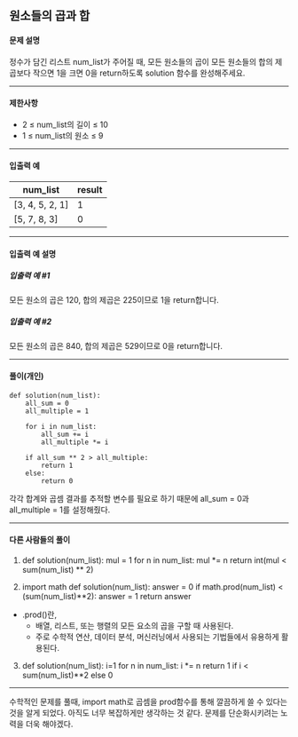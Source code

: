 ## 원소들의 곱과 합

#### 문제 설명
정수가 담긴 리스트 num_list가 주어질 때, 모든 원소들의 곱이 모든 원소들의 합의 제곱보다 작으면 1을 크면 0을 return하도록 solution 함수를 완성해주세요.

---

#### 제한사항
- 2 ≤ num_list의 길이 ≤ 10
- 1 ≤ num_list의 원소 ≤ 9

---

#### 입출력 예
| num_list             | result |
|----------------------|--------|
| [3, 4, 5, 2, 1]      | 1      |
| [5, 7, 8, 3]         | 0      |


---
#### 입출력 예 설명
##### 입출력 예 #1

모든 원소의 곱은 120, 합의 제곱은 225이므로 1을 return합니다.

##### 입출력 예 #2
모든 원소의 곱은 840, 합의 제곱은 529이므로 0을 return합니다.

----
#### 풀이(개인)
```
def solution(num_list):
    all_sum = 0
    all_multiple = 1
    
    for i in num_list:
        all_sum += i
        all_multiple *= i
    
    if all_sum ** 2 > all_multiple:
        return 1
    else:
        return 0  
```
각각 합계와 곱셈 결과를 추적할 변수를 필요로 하기 때문에    all_sum = 0과 all_multiple = 1를 설정해줬다.

---

#### 다른 사람들의 풀이
1. def solution(num_list):
    mul = 1 
    for n in num_list:
        mul *= n
    return int(mul < sum(num_list) ** 2)


2. import math
def solution(num_list):
    answer = 0
    if math.prod(num_list) < (sum(num_list)**2):
        answer = 1
    return answer
-  .prod()란, 
    - 배열, 리스트, 또는 행렬의 모든 요소의 곱을 구할 때 사용된다.
    - 주로 수학적 연산, 데이터 분석, 머신러닝에서 사용되는 기법들에서 유용하게 활용된다.

3. def solution(num_list):
    i=1
    for n in num_list:
        i *= n
    return 1 if i < sum(num_list)**2 else 0


---
수학적인 문제를 풀때, import math로 곱셈을 prod함수를 통해 깔끔하게 쓸 수 있다는 것을 알게 되었다. 아직도 너무 복잡하게만 생각하는 것 같다. 문제를 단순화시키려는 노력을 더욱 해야겠다.